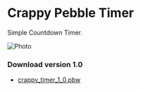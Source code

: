 Crappy Pebble Timer
===================

Simple Countdown Timer. 

![Photo](http://d.pr/i/flhZ+)

### Download version 1.0
* [crappy_timer_1_0.pbw](http://d.pr/f/5aUB)
